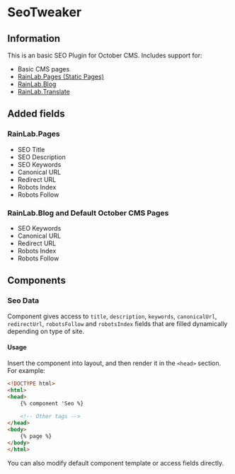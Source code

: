 # SeoTweaker

## Information

This is an basic SEO Plugin for October CMS. Includes support for:
- Basic CMS pages
- [RainLab.Pages (Static Pages)](http://octobercms.com/plugin/rainlab-pages)
- [RainLab.Blog](https://octobercms.com/plugin/rainlab-blog)
- [RainLab.Translate](https://octobercms.com/plugin/rainlab-translate)

## Added fields

### RainLab.Pages
- SEO Title
- SEO Description
- SEO Keywords
- Canonical URL
- Redirect URL
- Robots Index
- Robots Follow

### RainLab.Blog and Default October CMS Pages
- SEO Keywords
- Canonical URL
- Redirect URL
- Robots Index
- Robots Follow

## Components

### Seo Data

Component gives access to ```title```, ```description```, ```keywords```, ```canonicalUrl```, ```redirectUrl```, ```robotsFollow```
and ```robotsIndex``` fields that are filled dynamically depending on type of site.

#### Usage

Insert the component into layout, and then render it in the ```<head>``` section. For example:
```html
<!DOCTYPE html>
<html>
<head>
    {% component 'Seo %}
    
    <!-- Other tags -->
</head>
<body>
    {% page %}
</body>
</html>
```

You can also modify default component template or access fields directly.
